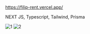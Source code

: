 https://filip-rent.vercel.app/

NEXT JS, Typescript, Tailwind, Prisma

![1](https://user-images.githubusercontent.com/114927397/230636639-23e58f45-dd46-4744-8835-6da45c55ca62.jpg)
![2](https://user-images.githubusercontent.com/114927397/230636657-74d047b5-72ae-48d1-ad63-60f7f7b97d9b.jpg)

